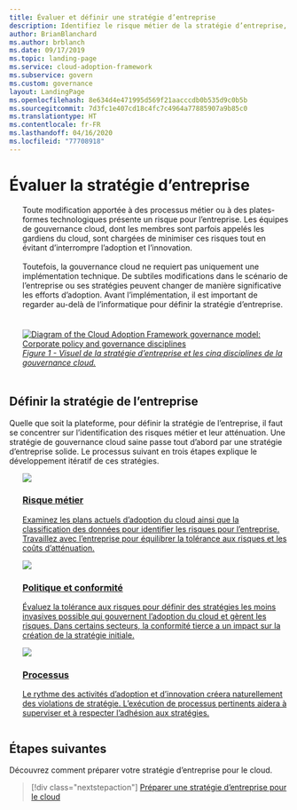 ```yaml
---
title: Évaluer et définir une stratégie d’entreprise
description: Identifiez le risque métier de la stratégie d’entreprise, la tolérance au risque et les processus de stratégie et de conformité dans le cadre d’une stratégie de gouvernance cloud.
author: BrianBlanchard
ms.author: brblanch
ms.date: 09/17/2019
ms.topic: landing-page
ms.service: cloud-adoption-framework
ms.subservice: govern
ms.custom: governance
layout: LandingPage
ms.openlocfilehash: 8e634d4e471995d569f21aacccdb0b535d9c0b5b
ms.sourcegitcommit: 7d3fc1e407cd18c4fc7c4964a77885907a9b85c0
ms.translationtype: HT
ms.contentlocale: fr-FR
ms.lasthandoff: 04/16/2020
ms.locfileid: "77708918"
---
```

# <a name="evaluate-corporate-policy"></a>Évaluer la stratégie d’entreprise

<!-- markdownlint-disable MD033 -->

<ul class="panelContent cardsI">
<li style="display: flex; flex-direction: column;">
    <div class="cardSize">
        <div class="cardPadding" style="padding-bottom:10px;">
            <div class="card" style="padding-bottom:10px;">
                <div class="cardText" style="padding-left:0px;">
Toute modification apportée à des processus métier ou à des plates-formes technologiques présente un risque pour l’entreprise. Les équipes de gouvernance cloud, dont les membres sont parfois appelés les gardiens du cloud, sont chargées de minimiser ces risques tout en évitant d’interrompre l’adoption et l’innovation.<br/><br/>Toutefois, la gouvernance cloud ne requiert pas uniquement une implémentation technique. De subtiles modifications dans le scénario de l’entreprise ou ses stratégies peuvent changer de manière significative les efforts d’adoption. Avant l’implémentation, il est important de regarder au-delà de l’informatique pour définir la stratégie d’entreprise.<br/><br/>
                </div>
            </div>
        </div>
    </div>
</li>
<li style="display: flex; flex-direction: column;">
    <a href="../_images/operational-transformation-govern-highres.png" style="display: flex; flex-direction: column; flex: 1 0 auto;">
        <div class="cardSize">
            <div class="cardPadding" style="padding-bottom:10px;">
                <div class="card" style="padding-bottom:10px;">
                    <div class="cardText" style="padding-left:0px;">
<img src="../_images/operational-transformation-govern-highres.png" alt="Diagram of the Cloud Adoption Framework governance model: Corporate policy and governance disciplines">
<br/>
<i>Figure 1 - Visuel de la stratégie d’entreprise et les cinq disciplines de la gouvernance cloud.</i>
                    </div>
                </div>
            </div>
        </div>
    </a>
</li>
</ul>

<!-- markdownlint-enable MD033 -->

## <a name="define-corporate-policy"></a>Définir la stratégie de l’entreprise

Quelle que soit la plateforme, pour définir la stratégie de l’entreprise, il faut se concentrer sur l’identification des risques métier et leur atténuation. Une stratégie de gouvernance cloud saine passe tout d’abord par une stratégie d’entreprise solide. Le processus suivant en trois étapes explique le développement itératif de ces stratégies.

<!-- markdownlint-disable MD033 -->

<ul class="panelContent cardsF">
<li style="display: flex; flex-direction: column;">
    <a href="./policy-compliance/business-risk.md" style="display: flex; flex-direction: column; flex: 1 0 auto;">
        <div class="cardSize" style="flex: 1 0 auto; display: flex;">
            <div class="cardPadding" style="display: flex;">
                <div class="card">
                    <div class="cardImageOuter">
                        <div class="cardImage">
                            <img src="../_images/govern/business-risk.png" class="x-hidden-focus"/>
                        </div>
                    </div>
                    <div class="cardText">
                        <h3>Risque métier</h3>
                        <p>Examinez les plans actuels d’adoption du cloud ainsi que la classification des données pour identifier les risques pour l’entreprise. Travaillez avec l’entreprise pour équilibrer la tolérance aux risques et les coûts d’atténuation.</p>
                    </div>
                </div>
            </div>
        </div>
    </a>
</li>
<li style="display: flex; flex-direction: column;">
    <a href="./policy-compliance/policy-definition.md" style="display: flex; flex-direction: column; flex: 1 0 auto;">
        <div class="cardSize" style="flex: 1 0 auto; display: flex;">
            <div class="cardPadding" style="display: flex;">
                <div class="card">
                    <div class="cardImageOuter">
                        <div class="cardImage">
                            <img src="../_images/govern/corporate-policy.png" class="x-hidden-focus"/>
                        </div>
                    </div>
                    <div class="cardText">
                        <h3>Politique et conformité</h3>
                        <p>Évaluez la tolérance aux risques pour définir des stratégies les moins invasives possible qui gouvernent l’adoption du cloud et gèrent les risques. Dans certains secteurs, la conformité tierce a un impact sur la création de la stratégie initiale.</p>
                    </div>
                </div>
            </div>
        </div>
    </a>
</li>
<li style="display: flex; flex-direction: column;">
    <a href="./policy-compliance/processes.md" style="display: flex; flex-direction: column; flex: 1 0 auto;">
        <div class="cardSize" style="flex: 1 0 auto; display: flex;">
            <div class="cardPadding" style="display: flex;">
                <div class="card">
                    <div class="cardImageOuter">
                        <div class="cardImage">
                            <img src="../_images/govern/enforcement.png" class="x-hidden-focus"/>
                        </div>
                    </div>
                    <div class="cardText">
                        <h3>Processus</h3>
                        <p>Le rythme des activités d’adoption et d’innovation créera naturellement des violations de stratégie. L’exécution de processus pertinents aidera à superviser et à respecter l’adhésion aux stratégies.</p>
                    </div>
                </div>
            </div>
        </div>
    </a>
</li>
</ul>

<!-- markdownlint-enable MD033 -->

## <a name="next-steps"></a>Étapes suivantes

Découvrez comment préparer votre stratégie d’entreprise pour le cloud.

> [!div class="nextstepaction"]
> [Préparer une stratégie d’entreprise pour le cloud](./policy-compliance/index.md)
